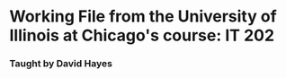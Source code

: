 # Working File from the University of Illinois at Chicago's course: IT 202
### Taught by David Hayes
